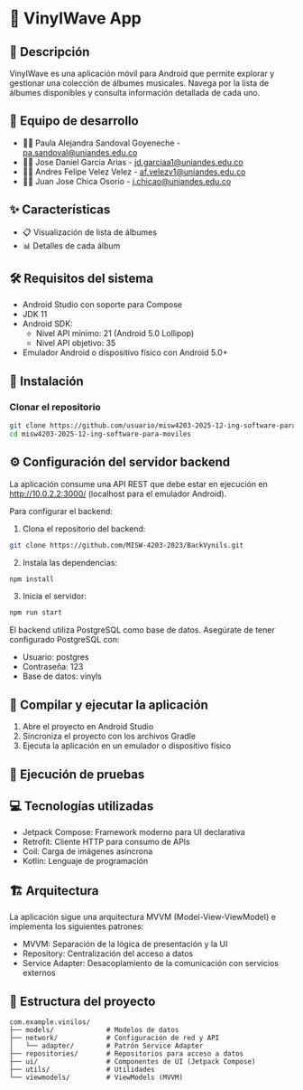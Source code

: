# 🎵 VinylWave App

## 📱 Descripción
VinylWave es una aplicación móvil para Android que permite explorar y gestionar una colección de álbumes musicales. Navega por la lista de álbumes disponibles y consulta información detallada de cada uno.

## 👥 Equipo de desarrollo

- 👩‍💻 Paula Alejandra Sandoval Goyeneche - pa.sandoval@uniandes.edu.co
- 👨‍💻 Jose Daniel Garcia Arias - jd.garciaa1@uniandes.edu.co
- 👨‍💻 Andres Felipe Velez Velez - af.velezv1@uniandes.edu.co
- 👨‍💻 Juan Jose Chica Osorio - j.chicao@uniandes.edu.co


## ✨ Características
- 📋 Visualización de lista de álbumes
- 📊 Detalles de cada álbum

## 🛠️ Requisitos del sistema

- Android Studio con soporte para Compose
- JDK 11
- Android SDK:
  - Nivel API mínimo: 21 (Android 5.0 Lollipop)
  - Nivel API objetivo: 35
- Emulador Android o dispositivo físico con Android 5.0+

## 🚀 Instalación

### Clonar el repositorio

```bash
git clone https://github.com/usuario/misw4203-2025-12-ing-software-para-moviles.git
cd misw4203-2025-12-ing-software-para-moviles
```

## ⚙️ Configuración del servidor backend

La aplicación consume una API REST que debe estar en ejecución en http://10.0.2.2:3000/ (localhost para el emulador Android).

Para configurar el backend:

1. Clona el repositorio del backend: 

```bash
git clone https://github.com/MISW-4203-2023/BackVynils.git
```

2. Instala las dependencias:

```bash
npm install
```

3. Inicia el servidor:
```bash
npm run start
```

El backend utiliza PostgreSQL como base de datos. Asegúrate de tener configurado PostgreSQL con:

- Usuario: postgres
- Contraseña: 123
- Base de datos: vinyls

## 📲 Compilar y ejecutar la aplicación

1. Abre el proyecto en Android Studio
2. Sincroniza el proyecto con los archivos Gradle
3. Ejecuta la aplicación en un emulador o dispositivo físico

## 🧪 Ejecución de pruebas

## 💻 Tecnologías utilizadas

- Jetpack Compose: Framework moderno para UI declarativa
- Retrofit: Cliente HTTP para consumo de APIs
- Coil: Carga de imágenes asíncrona
- Kotlin: Lenguaje de programación
  
## 🏗️ Arquitectura

La aplicación sigue una arquitectura MVVM (Model-View-ViewModel) e implementa los siguientes patrones:

- MVVM: Separación de la lógica de presentación y la UI
- Repository: Centralización del acceso a datos
- Service Adapter: Desacoplamiento de la comunicación con servicios externos

## 📁 Estructura del proyecto

```plaintext
com.example.vinilos/
├── models/             # Modelos de datos
├── network/            # Configuración de red y API
│   └── adapter/        # Patrón Service Adapter
├── repositories/       # Repositorios para acceso a datos
├── ui/                 # Componentes de UI (Jetpack Compose)
├── utils/              # Utilidades
└── viewmodels/         # ViewModels (MVVM)
```
